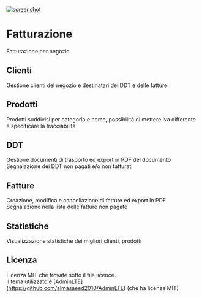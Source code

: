[![screenshot](https://s29.postimg.org/qi4b3jn8n/2017_02_05_150247.jpg)](https://postimg.org/image/gxkognxwj/)

# Fatturazione

Fatturazione per negozio

## Clienti

Gestione clienti del negozio e destinatari dei DDT e delle fatture

## Prodotti

Prodotti suddivisi per categoria e nome, possibilità di mettere iva differente e specificare la tracciabilità

## DDT

Gestione documenti di trasporto ed export in PDF del documento  
Segnalazione dei DDT non pagati e/o non fatturati

## Fatture

Creazione, modifica e cancellazione di fatture ed export in PDF  
Segnalazione nella lista delle fatture non pagate

## Statistiche

Visualizzazione statistiche dei migliori clienti, prodotti

## Licenza

Licenza MIT che trovate sotto il file licence.  
Il tema utilizzato è [AdminLTE] (https://github.com/almasaeed2010/AdminLTE) (che ha licenza MIT)
